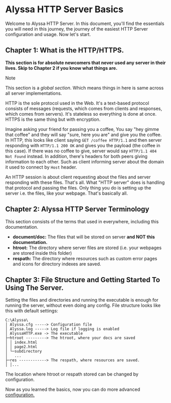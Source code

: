 # Alyssa HTTP Server Basics

Welcome to Alyssa HTTP Server. In this document, you'll find the essentials you will need in this journey, 
the journey of the easiest HTTP Server configuration and usage. Now let's start.

## Chapter 1: What is the HTTP/HTTPS.
**This section is for absolute newcomers that never used any server in their lives. Skip to Chapter 2 if you know what things are.**

> [!NOTE]
> This section is a *global section*. Which means things in here is same across all server implementations.

HTTP is the sole protocol used in the Web. It's a text-based protocol consists of messages 
(requests, which comes from clients and responses, which comes from servers). It's stateless so everything is done at once. 
HTTPS is the same thing but with encryption.

Imagine asking your friend for passing you a coffee, You say "hey gimme that coffee" and they will say "sure, here you are" and give you the coffee. 
In HTTP, this looks like client saying `GET /coffee HTTP/1.1` and then server responding with `HTTP/1.1 200 OK` and gives you the payload (the coffee in this case). 
If there was no coffee to give, server would say `HTTP/1.1 404 Not Found` instead. 
In addition, there's headers for both peers giving information to each other. Such as client informing server about the domain it used to connect by `Host` header. 

An HTTP session is about client requesting about the files and server responding with these files. That's all. 
What "HTTP server" does is handling that protocol and passing the files. 
Only thing you do is setting up the server i.e. the files, like your webpage. That's basically all.

## Chapter 2: Alyssa HTTP Server Terminology
This section consists of the terms that used in everywhere, including this documentation.

- **document/doc:** The files that will be stored on server **and NOT this documentation.**
- **htroot:** The directory where server files are stored (i.e. your webpages are stored inside this folder)
- **respath:** The directory where resources such as custom error pages and icons for directory indexes are saved.

## Chapter 3: File Structure and Getting Started To Using The Server.
Setting the files and directories and running the executable is enough for running the server, without even doing any config. 
File structure looks like this with default settings:
```
C:\Alyssa\
│ Alyssa.cfg -----> Configuration file
│ Alyssa.log -----> Log file if logging is enabled
│ AlyssaHTTP.exe -> The executable
├─htroot ---------> The htroot, where your docs are saved
│ │ index.html
│ │ page2.html
│ └─subdirectory
│   ...
├─res ------------> The respath, where resources are saved.
│ │...
```

The location where htroot or respath stored can be changed by configuration. 

Now as you learned the basics, now you can do more advanced [configuration.](Config.md)
